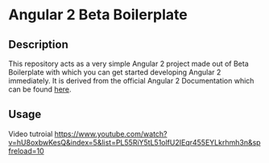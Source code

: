 # Angular 2 Beta Boilerplate

## Description
This repository acts as a very simple Angular 2 project made out of Beta Boilerplate with which you can get started developing Angular 2 immediately.
It is derived from the official Angular 2 Documentation which can be found [here](https://angular.io/docs/ts/latest/quickstart.html).
## Usage

Video tutroial
https://www.youtube.com/watch?v=hU8oxbwKesQ&index=5&list=PL55RiY5tL51olfU2IEqr455EYLkrhmh3n&spfreload=10

